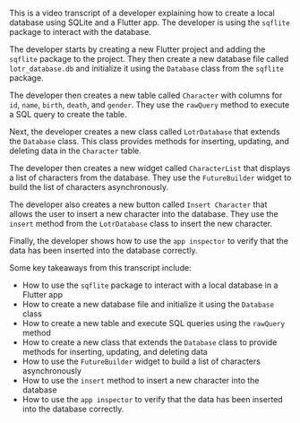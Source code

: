 This is a video transcript of a developer explaining how to create a local database using SQLite and a Flutter app. The developer is using the `sqflite` package to interact with the database.

The developer starts by creating a new Flutter project and adding the `sqflite` package to the project. They then create a new database file called `lotr_database.db` and initialize it using the `Database` class from the `sqflite` package.

The developer then creates a new table called `Character` with columns for `id`, `name`, `birth`, `death`, and `gender`. They use the `rawQuery` method to execute a SQL query to create the table.

Next, the developer creates a new class called `LotrDatabase` that extends the `Database` class. This class provides methods for inserting, updating, and deleting data in the `Character` table.

The developer then creates a new widget called `CharacterList` that displays a list of characters from the database. They use the `FutureBuilder` widget to build the list of characters asynchronously.

The developer also creates a new button called `Insert Character` that allows the user to insert a new character into the database. They use the `insert` method from the `LotrDatabase` class to insert the new character.

Finally, the developer shows how to use the `app inspector` to verify that the data has been inserted into the database correctly.

Some key takeaways from this transcript include:

* How to use the `sqflite` package to interact with a local database in a Flutter app
* How to create a new database file and initialize it using the `Database` class
* How to create a new table and execute SQL queries using the `rawQuery` method
* How to create a new class that extends the `Database` class to provide methods for inserting, updating, and deleting data
* How to use the `FutureBuilder` widget to build a list of characters asynchronously
* How to use the `insert` method to insert a new character into the database
* How to use the `app inspector` to verify that the data has been inserted into the database correctly.
